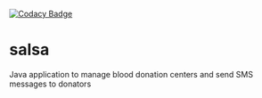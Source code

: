 [![Codacy Badge](https://api.codacy.com/project/badge/Grade/3953f43c92a246f9946bbf351edd96df)](https://www.codacy.com/app/Emethium/salsa?utm_source=github.com&amp;utm_medium=referral&amp;utm_content=Emethium/salsa&amp;utm_campaign=Badge_Grade)
# salsa
Java application to manage blood donation centers and send SMS messages to donators
